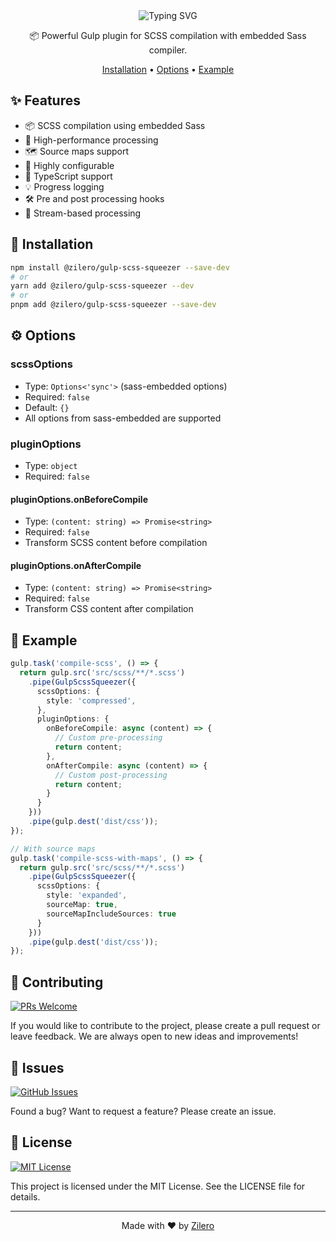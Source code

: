 <div align="center">

<img src="https://readme-typing-svg.demolab.com?font=Montserrat&weight=700&size=35&duration=3000&pause=1000&color=CF4647&background=45FF0000&center=true&vCenter=true&width=600&height=70&lines=Gulp+SCSS+Squeezer;Powerful+%26+Flexible;Smart+SCSS+Compilation" alt="Typing SVG" />

📦 Powerful Gulp plugin for SCSS compilation with embedded Sass compiler.

[Installation](#-installation) •
[Options](#-options) •
[Example](#-example)

</div>

## ✨ Features

- 📦 SCSS compilation using embedded Sass
- 🚀 High-performance processing
- 🗺️ Source maps support
- 🔧 Highly configurable
- 📝 TypeScript support
- 💡 Progress logging
- 🛠️ Pre and post processing hooks
- 🔄 Stream-based processing

## 🚀 Installation

```bash
npm install @zilero/gulp-scss-squeezer --save-dev
# or
yarn add @zilero/gulp-scss-squeezer --dev
# or
pnpm add @zilero/gulp-scss-squeezer --save-dev
```

## ⚙️ Options

### scssOptions
- Type: `Options<'sync'>` (sass-embedded options)
- Required: `false`
- Default: `{}`
- All options from sass-embedded are supported

### pluginOptions
- Type: `object`
- Required: `false`

#### pluginOptions.onBeforeCompile
- Type: `(content: string) => Promise<string>`
- Required: `false`
- Transform SCSS content before compilation

#### pluginOptions.onAfterCompile
- Type: `(content: string) => Promise<string>`
- Required: `false`
- Transform CSS content after compilation

## 📝 Example

```typescript
gulp.task('compile-scss', () => {
  return gulp.src('src/scss/**/*.scss')
    .pipe(GulpScssSqueezer({
      scssOptions: {
        style: 'compressed',
      },
      pluginOptions: {
        onBeforeCompile: async (content) => {
          // Custom pre-processing
          return content;
        },
        onAfterCompile: async (content) => {
          // Custom post-processing
          return content;
        }
      }
    }))
    .pipe(gulp.dest('dist/css'));
});

// With source maps
gulp.task('compile-scss-with-maps', () => {
  return gulp.src('src/scss/**/*.scss')
    .pipe(GulpScssSqueezer({
      scssOptions: {
        style: 'expanded',
        sourceMap: true,
        sourceMapIncludeSources: true
      }
    }))
    .pipe(gulp.dest('dist/css'));
});
```

## 🤝 Contributing

[![PRs Welcome](https://img.shields.io/badge/PRs-welcome-brightgreen.svg)](CONTRIBUTING.md)

If you would like to contribute to the project, please create a pull request or leave feedback. We are always open to new ideas and improvements!

## 🐛 Issues

[![GitHub Issues](https://img.shields.io/github/issues/zilero/gulp-plugins-hub.svg)](https://github.com/zilero/gulp-plugins-hub/issues)

Found a bug? Want to request a feature? Please create an issue.

## 📄 License

[![MIT License](https://img.shields.io/badge/license-MIT-blue.svg)](LICENSE)

This project is licensed under the MIT License. See the LICENSE file for details.

---

<div align="center">

Made with ❤️ by [Zilero](https://github.com/zilero)

</div>
